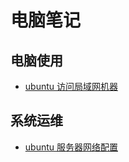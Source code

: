 电脑笔记
===

## 电脑使用

* [ubuntu 访问局域网机器](2015-03-22-ubuntu-access-lan)

## 系统运维

* [ubuntu 服务器网络配置](2015-03-29-ubuntu-server-network-config)
